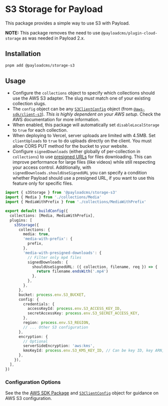 # S3 Storage for Payload

This package provides a simple way to use S3 with Payload.

**NOTE:** This package removes the need to use `@payloadcms/plugin-cloud-storage` as was needed in Payload 2.x.

## Installation

```sh
pnpm add @payloadcms/storage-s3
```

## Usage

- Configure the `collections` object to specify which collections should use the AWS S3 adapter. The slug _must_ match one of your existing collection slugs.
- The `config` object can be any [`S3ClientConfig`](https://docs.aws.amazon.com/AWSJavaScriptSDK/v3/latest/client/s3) object (from [`@aws-sdk/client-s3`](https://github.com/aws/aws-sdk-js-v3)). _This is highly dependent on your AWS setup_. Check the AWS documentation for more information.
- When enabled, this package will automatically set `disableLocalStorage` to `true` for each collection.
- When deploying to Vercel, server uploads are limited with 4.5MB. Set `clientUploads` to `true` to do uploads directly on the client. You must allow CORS PUT method for the bucket to your website.
- Configure `signedDownloads` (either globally of per-collection in `collections`) to use [presigned URLs](https://docs.aws.amazon.com/AmazonS3/latest/userguide/using-presigned-url.html) for files downloading. This can improve performance for large files (like videos) while still respecting your access control. Additionally, with `signedDownloads.shouldUseSignedURL` you can specify a condition whether Payload should use a presigned URL, if you want to use this feature only for specific files.

```ts
import { s3Storage } from '@payloadcms/storage-s3'
import { Media } from './collections/Media'
import { MediaWithPrefix } from './collections/MediaWithPrefix'

export default buildConfig({
  collections: [Media, MediaWithPrefix],
  plugins: [
    s3Storage({
      collections: {
        media: true,
        'media-with-prefix': {
          prefix,
        },
        'media-with-presigned-downloads': {
          // Filter only mp4 files
          signedDownloads: {
            shouldUseSignedURL: ({ collection, filename, req }) => {
              return filename.endsWith('.mp4')
            },
          },
        },
      },
      bucket: process.env.S3_BUCKET,
      config: {
        credentials: {
          accessKeyId: process.env.S3_ACCESS_KEY_ID,
          secretAccessKey: process.env.S3_SECRET_ACCESS_KEY,
        },
        region: process.env.S3_REGION,
        // ... Other S3 configuration
      },
      encryption: {
        // Optional
        serverSideEncryption: 'aws:kms',
        kmsKeyId: process.env.S3_KMS_KEY_ID, // Can be key ID, key ARN, alias name, or alias ARN
      },
    }),
  ],
})
```

### Configuration Options

See the the [AWS SDK Package](https://github.com/aws/aws-sdk-js-v3) and [`S3ClientConfig`](https://docs.aws.amazon.com/AWSJavaScriptSDK/v3/latest/client/s3) object for guidance on AWS S3 configuration.
